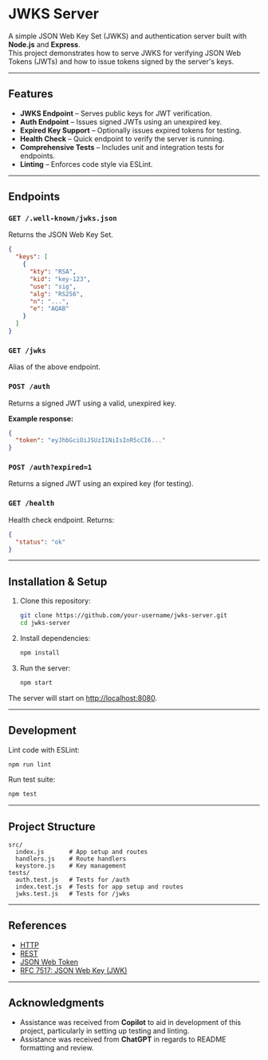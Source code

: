 # JWKS Server

A simple JSON Web Key Set (JWKS) and authentication server built with **Node.js** and **Express**.  
This project demonstrates how to serve JWKS for verifying JSON Web Tokens (JWTs) and how to issue tokens signed by the server's keys.

---

## Features

- **JWKS Endpoint** – Serves public keys for JWT verification.
- **Auth Endpoint** – Issues signed JWTs using an unexpired key.
- **Expired Key Support** – Optionally issues expired tokens for testing.
- **Health Check** – Quick endpoint to verify the server is running.
- **Comprehensive Tests** – Includes unit and integration tests for endpoints.
- **Linting** – Enforces code style via ESLint.

---

## Endpoints

### `GET /.well-known/jwks.json`

Returns the JSON Web Key Set.

```json
{
  "keys": [
    {
      "kty": "RSA",
      "kid": "key-123",
      "use": "sig",
      "alg": "RS256",
      "n": "...",
      "e": "AQAB"
    }
  ]
}
```

### `GET /jwks`

Alias of the above endpoint.

### `POST /auth`

Returns a signed JWT using a valid, unexpired key.

**Example response:**

```json
{
  "token": "eyJhbGciOiJSUzI1NiIsInR5cCI6..."
}
```

### `POST /auth?expired=1`

Returns a signed JWT using an expired key (for testing).

### `GET /health`

Health check endpoint. Returns:

```json
{
  "status": "ok"
}
```

---

## Installation & Setup

1. Clone this repository:

   ```bash
   git clone https://github.com/your-username/jwks-server.git
   cd jwks-server
   ```

2. Install dependencies:

   ```bash
   npm install
   ```

3. Run the server:
   ```bash
   npm start
   ```

The server will start on [http://localhost:8080](http://localhost:8080).

---

## Development

Lint code with ESLint:

```bash
npm run lint
```

Run test suite:

```bash
npm test
```

---

## Project Structure

```
src/
  index.js       # App setup and routes
  handlers.js    # Route handlers
  keystore.js    # Key management
tests/
  auth.test.js   # Tests for /auth
  index.test.js  # Tests for app setup and routes
  jwks.test.js   # Tests for /jwks
```

---

## References

- [HTTP](https://en.wikipedia.org/wiki/HTTP)
- [REST](https://en.wikipedia.org/wiki/REST)
- [JSON Web Token](https://en.wikipedia.org/wiki/JSON_Web_Token)
- [RFC 7517: JSON Web Key (JWK)](https://datatracker.ietf.org/doc/rfc7517/)

---

## Acknowledgments

- Assistance was received from **Copilot** to aid in development of this project, particularly in setting up testing and linting.
- Assistance was received from **ChatGPT** in regards to README formatting and review.
